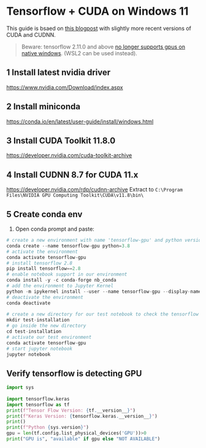 # Tensorflow + CUDA on Windows 11

This guide is bsaed on [this blogpost](https://thegeeksdiary.com/2021/10/07/how-to-setup-tensorflow-with-gpu-support-in-windows-11/) with slightly more recent versions of CUDA and CUDNN.

>Beware: tensorflow 2.11.0 and above [no longer supports gpus on native windows](https://github.com/tensorflow/tensorflow/blob/v2.11.0-rc1/RELEASE.md#major-features-and-improvements). (WSL2 can be used instead).  

## 1 Install latest nvidia driver
https://www.nvidia.com/Download/index.aspx

## 2 Install miniconda
https://conda.io/en/latest/user-guide/install/windows.html

## 3 Install CUDA Toolkit 11.8.0
https://developer.nvidia.com/cuda-toolkit-archive

## 4 Install CUDNN 8.7 for CUDA 11.x
https://developer.nvidia.com/rdp/cudnn-archive
Extract to `C:\Program Files\NVIDIA GPU Computing Toolkit\CUDA\v11.8\bin\`


## 5 Create conda env
1. Open conda prompt and paste:
```python
# create a new environment with name 'tensorflow-gpu' and python version 3.8
conda create --name tensorflow-gpu python=3.8
# activate the environment
conda activate tensorflow-gpu
# install tensorflow 2.8
pip install tensorflow==2.8
# enable notebook support in our environment
conda install -y -c conda-forge nb_conda
# add the environment to Jupyter Kernel
python -m ipykernel install --user --name tensorflow-gpu --display-name "Python 3.8 (tensorflow-gpu)"
# deactivate the environment
conda deactivate
 
# create a new directory for our test notebook to check the tensorflow GPU initialization
mkdir test-installation
# go inside the new directory
cd test-installation
# activate our test environment
conda activate tensorflow-gpu
# start jupyter notebook
jupyter notebook
```

## Verify tensorflow is detecting GPU
```python
import sys
 
import tensorflow.keras
import tensorflow as tf
print(f"Tensor Flow Version: {tf.__version__}")
print(f"Keras Version: {tensorflow.keras.__version__}")
print()
print(f"Python {sys.version}")
gpu = len(tf.config.list_physical_devices('GPU'))>0
print("GPU is", "available" if gpu else "NOT AVAILABLE")
```